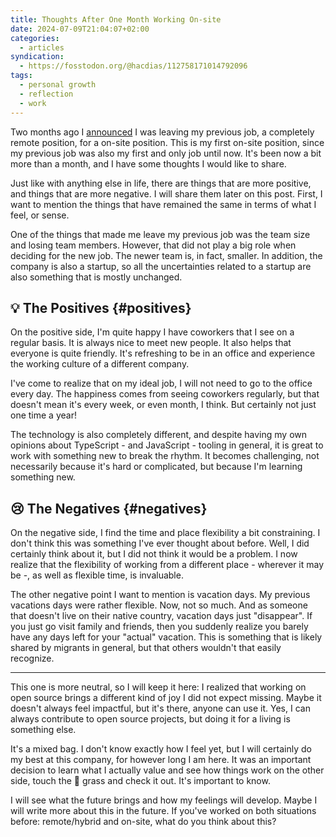 ```yaml
---
title: Thoughts After One Month Working On-site
date: 2024-07-09T21:04:07+02:00
categories:
  - articles
syndication:
  - https://fosstodon.org/@hacdias/112758171014792096
tags:
  - personal growth
  - reflection
  - work
---
```


Two months ago I [announced](/2024/05/06/leaving-the-interplanetary-journey/) I was leaving my previous job, a completely remote position, for a on-site position. This is my first on-site position, since my previous job was also my first and only job until now. It's been now a bit more than a month, and I have some thoughts I would like to share.

<!--more-->

Just like with anything else in life, there are things that are more positive, and things that are more negative. I will share them later on this post. First, I want to mention the things that have remained the same in terms of what I feel, or sense.

One of the things that made me leave my previous job was the team size and losing team members. However, that did not play a big role when deciding for the new job. The newer team is, in fact, smaller. In addition, the company is also a startup, so all the uncertainties related to a startup are also something that is mostly unchanged.

## 💡 The Positives {#positives}

On the positive side, I'm quite happy I have coworkers that I see on a regular basis. It is always nice to meet new people. It also helps that everyone is quite friendly. It's refreshing to be in an office and experience the working culture of a different company.

I've come to realize that on my ideal job, I will not need to go to the office every day. The happiness comes from seeing coworkers regularly, but that doesn't mean it's every week, or even month, I think. But certainly not just one time a year!

The technology is also completely different, and despite having my own opinions about TypeScript - and JavaScript - tooling in general, it is great to work with something new to break the rhythm. It becomes challenging, not necessarily because it's hard or complicated, but because I'm learning something new.

## 😢 The Negatives {#negatives}

On the negative side, I find the time and place flexibility a bit constraining. I don't think this was something I've ever thought about before. Well, I did certainly think about it, but I did not think it would be a problem. I now realize that the flexibility of working from a different place - wherever it may be -, as well as flexible time, is invaluable.

The other negative point I want to mention is vacation days. My previous vacations days were rather flexible. Now, not so much. And as someone that doesn't live on their native country, vacation days just "disappear". If you just go visit family and friends, then you suddenly realize you barely have any days left for your "actual" vacation. This is something that is likely shared by migrants in general, but that others wouldn't that easily recognize.

---

This one is more neutral, so I will keep it here: I realized that working on open source brings a different kind of joy I did not expect missing. Maybe it doesn't always feel impactful, but it's there, anyone can use it. Yes, I can always contribute to open source projects, but doing it for a living is something else.

It's a mixed bag. I don't know exactly how I feel yet, but I will certainly do my best at this company, for however long I am here. It was an important decision to learn what I actually value and see how things work on the other side, touch the 🌱 grass and check it out. It's important to know.

I will see what the future brings and how my feelings will develop. Maybe I will write more about this in the future. If you've worked on both situations before: remote/hybrid and on-site, what do you think about this?
